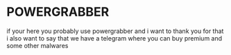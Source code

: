 # POWERGRABBER
if your here you probably use powergrabber and i want to thank you for that 
i also want to say that we have a telegram where you can buy premium and some other malwares 
